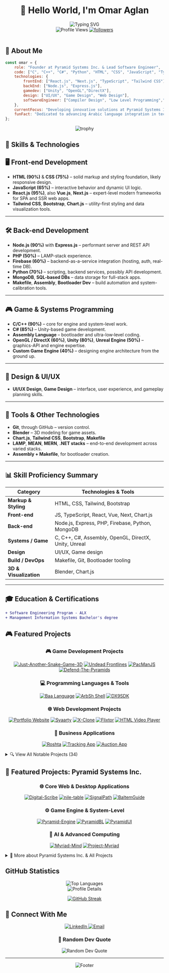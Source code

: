 # <div align="center">👋 Hello World, I'm Omar Aglan</div>

<div align="center">
  <img src="https://readme-typing-svg.demolab.com?font=Fira+Code&pause=1000&color=2C9AF7&center=true&vCenter=true&width=435&lines=Software+Engineer;Game+Developer;Creative+Problem+Solver;Always+Learning+New+Things" alt="Typing SVG" />
</div>

<div align="center">
  <img src="https://komarev.com/ghpvc/?username=omaraglan&label=Profile%20views&color=0e75b6&style=for-the-badge" alt="Profile Views" />
  <a href="https://github.com/OmarAglan?tab=followers">
    <img src="https://img.shields.io/github/followers/OmarAglan?label=Followers&style=for-the-badge" alt="followers" />
  </a>
</div>

<br>

## 💫 About Me

```javascript
const omar = {
    role: "Founder at Pyramid Systems Inc. & Lead Software Engineer",
    code: ["C", "C++", "C#", "Python", "HTML", "CSS", "JavaScript", "TypeScript", "Makefile", "Assembly"],
    technologies: {
        frontEnd: ["React.js", "Next.js", "TypeScript", "Tailwind CSS"],
        backEnd: ["Node.js", "Express.js"],
        gamedev: ["Unity", "OpenGL","DirectX"],
        design: ["UI/UX", "Game Design", "Web Design"],
        softwareEngineer: ["Compiler Design", "Low Level Programming",".Net"]
    },
    currentFocus: "Developing innovative solutions at Pyramid Systems Inc., including Digital-Scribe and Myriad-Mind.",
    funFact: "Dedicated to advancing Arabic language integration in technology."
};
```

<div align="center">
  <img src="https://github-profile-trophy.vercel.app/?username=omaraglan&theme=algolia&no-frame=true&no-bg=true&row=1" alt="trophy" />
</div>

## 🚀 Skills & Technologies

## 🖥️ Front-end Development

*   **HTML (90%)** & **CSS (75%)** – solid markup and styling foundation, likely responsive design.
*   **JavaScript (65%)** – interactive behavior and dynamic UI logic.
*   **React.js (95%)**, also **Vue.js**, **Next.js** – expert-level modern frameworks for SPA and SSR web apps.
*   **Tailwind CSS**, **Bootstrap**, **Chart.js** – utility-first styling and data visualization tools.

---

## 🛠️ Back-end Development

*   **Node.js (90%)** with **Express.js** – performant server and REST API development.
*   **PHP (50%)** – LAMP-stack experience.
*   **Firebase (60%)** – backend-as-a-service integration (hosting, auth, real-time DB).
*   **Python (70%)** – scripting, backend services, possibly API development.
*   **MongoDB**, **SQL-based DBs** – data storage for full-stack apps.
*   **Makefile**, **Assembly**, **Bootloader Dev** – build automation and system-calibration tools.

---

## 🎮 Game & Systems Programming

*   **C/C++ (90%)** – core for engine and system-level work.
*   **C# (85%)** – Unity-based game development.
*   **Assembly Language** – bootloader and ultra-low‑level coding.
*   **OpenGL / DirectX (60%)**, **Unity (80%)**, **Unreal Engine (50%)** – graphics-API and engine expertise.
*   **Custom Game Engine (40%)** – designing engine architecture from the ground up.

---

## 🎨 Design & UI/UX

*   **UI/UX Design**, **Game Design** – interface, user experience, and gameplay planning skills.

---

## 🔧 Tools & Other Technologies

*   **Git**, through GitHub – version control.
*   **Blender** – 3D modeling for game assets.
*   **Chart.js**, **Tailwind CSS**, **Bootstrap**, **Makefile**
*   **LAMP**, **MEAN**, **MERN**, **.NET stacks** – end-to-end development across varied stacks.
*   **Assembly + Makefile**, for bootloader creation.

---

## 📊 Skill Proficiency Summary

| Category               | Technologies & Tools                                 |
| ---------------------- | ---------------------------------------------------- |
| **Markup & Styling**   | HTML, CSS, Tailwind, Bootstrap                       |
| **Front-end**          | JS, TypeScript, React, Vue, Next, Chart.js           |
| **Back-end**           | Node.js, Express, PHP, Firebase, Python, MongoDB     |
| **Systems / Game**     | C, C++, C#, Assembly, OpenGL, DirectX, Unity, Unreal |
| **Design**             | UI/UX, Game design                                   |
| **Build / DevOps**     | Makefile, Git, Bootloader tooling                    |
| **3D & Visualization** | Blender, Chart.js                                    |

---

## 🎓 Education & Certifications

<div align="left">
  
  ```diff
  + Software Engineering Program - ALX
  + Management Information Systems Bachelor's degree
  ```
  
</div>

## 🎮 Featured Projects

<div align="center">
  <h3 align="center">🎮 Game Development Projects</h3>
  <p align="center">
    <a href="https://github.com/OmarAglan/Just-Another-Snake-Game-3D" target="_blank"><img src="https://img.shields.io/badge/3D%20Snake%20Game-C%23%20(6⭐)-green?style=for-the-badge&logo=unity" alt="Just-Another-Snake-Game-3D"/></a>
    <a href="https://github.com/OmarAglan/Undead-Frontlines" target="_blank"><img src="https://img.shields.io/badge/Undead%20Frontlines-Unity%20(C%23)-darkgreen?style=for-the-badge&logo=unity" alt="Undead Frontlines"/></a>
    <a href="https://github.com/OmarAglan/PacManJS" target="_blank"><img src="https://img.shields.io/badge/PacManJS-HTML%20%7C%20JS-yellow?style=for-the-badge&logo=javascript" alt="PacManJS"/></a>
    <a href="https://github.com/OmarAglan/Defend-The-Pyramids" target="_blank"><img src="https://img.shields.io/badge/Defend%20The%20Pyramids-Unity%20(C%23)-orange?style=for-the-badge&logo=unity" alt="Defend-The-Pyramids"/></a>
  </p>

  <h3 align="center">💻 Programming Languages & Tools</h3>
  <p align="center">
    <a href="https://github.com/OmarAglan/Baa" target="_blank"><img src="https://img.shields.io/badge/Baa%20Lang-Arabic%20(C%20Like)-lightgrey?style=for-the-badge" alt="Baa Language"/></a>
    <a href="https://github.com/OmarAglan/ArbSh" target="_blank"><img src="https://img.shields.io/badge/ArbSh%20Shell-C%23%20%7C%20.NET-blueviolet?style=for-the-badge" alt="ArbSh Shell"/></a>
    <a href="https://github.com/OmarAglan/DX9SDK" target="_blank"><img src="https://img.shields.io/badge/DirectX%209%20SDK-C-informational?style=for-the-badge" alt="DX9SDK"/></a>
  </p>

  <h3 align="center">🌐 Web Development Projects</h3>
  <p align="center">
    <a href="https://omaraglan.github.io/" target="_blank"><img src="https://img.shields.io/badge/Portfolio%20Site-TypeScript-success?style=for-the-badge&logo=githubpages" alt="Portfolio Website"/></a>
    <a href="https://github.com/OmarAglan/Syaarty" target="_blank"><img src="https://img.shields.io/badge/Syaarty-Car%20Site%20(TS)-purple?style=for-the-badge" alt="Syaarty"/></a>
    <a href="https://github.com/OmarAglan/X-Clone" target="_blank"><img src="https://img.shields.io/badge/X%20Clone-React%20%7C%20Next.js-black?style=for-the-badge&logo=x" alt="X-Clone"/></a>
    <a href="https://github.com/OmarAglan/Flixtor" target="_blank"><img src="https://img.shields.io/badge/Flixtor-Netflix%20Clone%20(Next.js)-red?style=for-the-badge&logo=netflix" alt="Flixtor"/></a>
    <a href="https://github.com/OmarAglan/html-v-player" target="_blank"><img src="https://img.shields.io/badge/HTML%20Video%20Player-JS-red?style=for-the-badge&logo=html5" alt="HTML Video Player"/></a>
  </p>

  <h3 align="center">🏥 Business Applications</h3>
  <p align="center">
    <a href="https://github.com/OmarAglan/Roshta" target="_blank"><img src="https://img.shields.io/badge/Roshta-Prescription%20System%20(C%23)-blue?style=for-the-badge" alt="Roshta"/></a>
    <a href="https://github.com/OmarAglan/Tracking-App" target="_blank"><img src="https://img.shields.io/badge/Tracking%20App-Vue%20%7C%20Express-brightgreen?style=for-the-badge&logo=vue.js" alt="Tracking App"/></a>
    <a href="https://github.com/OmarAglan/Auction" target="_blank"><img src="https
img.shields.io/badge/Auction%20App-.Net%20Core%20(C%23)-9cf?style=for-the-badge" alt="Auction App"/></a>
  </p>
</div>

<details>
<summary>🔍 View All Notable Projects (34)</summary>
<div style="padding-left: 20px;">

<h4>🎮 Game Development Projects (10):</h4>
<ul>
  <li><strong><a href="https://github.com/OmarAglan/Just-Another-Snake-Game-3D" target="_blank">Just-Another-Snake-Game-3D</a></strong> - 3D Snake Game For Android Or IOS (C#, 6⭐)</li>
  <li><strong><a href="https://github.com/OmarAglan/RaceXRoad" target="_blank">RaceXRoad</a></strong> - Race Game (1⭐)</li>
  <li><strong><a href="https://github.com/OmarAglan/Just-Another-Pong-Game" target="_blank">Just-Another-Pong-Game</a></strong> - C# Pong implementation</li>
  <li><strong><a href="https://github.com/OmarAglan/Pongy" target="_blank">Pongy</a></strong> - Unity Pong Game (ShaderLab, Private)</li>
  <li><strong><a href="https://github.com/OmarAglan/Undead-Frontlines" target="_blank">Undead-Frontlines</a></strong> - Unity World Scale Liberation From Zombie Infection! (C#)</li>
  <li><strong><a href="https://github.com/OmarAglan/PacManJS" target="_blank">PacManJS</a></strong> - A PacMan Clone Made In HTML and JavaScript</li>
  <li><strong><a href="https://github.com/OmarAglan/Defend-The-Pyramids" target="_blank">Defend-The-Pyramids</a></strong> - Unity game (C#)</li>
  <li><strong><a href="https://github.com/OmarAglan/DarkTale" target="_blank">DarkTale</a></strong> - Unity project (C#)</li>
  <li><strong><a href="https://github.com/OmarAglan/East-Wind" target="_blank">East-Wind</a></strong> - RTS Game WIP (C#, Private)</li>
  <li><strong><a href="https://github.com/OmarAglan/EcV" target="_blank">EcV</a></strong> - Unity game project (ShaderLab, Private)</li>
</ul>

<h4>💻 Programming Languages & Tools (5):</h4>
<ul>
  <li><strong><a href="https://github.com/OmarAglan/Baa" target="_blank">Baa</a></strong> - Arabic programming language similar to C (C, MIT License)</li>
  <li><strong><a href="https://github.com/OmarAglan/ArbSh" target="_blank">ArbSh</a></strong> - C#/.NET PowerShell-inspired shell with Arabic commands support (C#)</li>
  <li><strong><a href="https://github.com/OmarAglan/printf" target="_blank">printf</a></strong> - Custom Printf Implementation In C</li>
  <li><strong><a href="https://github.com/OmarAglan/Baa-VS-Extension" target="_blank">Baa-VS-Extension</a></strong> - VS Code extension for Baa language</li>
  <li><strong><a href="https://github.com/OmarAglan/DX9SDK" target="_blank">DX9SDK</a></strong> - DirectX SDK August 2009 (Last DXSDK 9) (C)</li>
</ul>

<h4>🌐 Web Development Projects (15):</h4>
<ul>
  <li><strong><a href="https://github.com/OmarAglan/OmarAglan.github.io" target="_blank">OmarAglan.github.io</a></strong> - Personal portfolio website (TypeScript, GitHub Pages) - <a href="https://omaraglan.github.io/" target="_blank">Live Site</a></li>
  <li><strong><a href="https://github.com/OmarAglan/html-v-player" target="_blank">html-v-player</a></strong> - Feature-rich, customizable HTML5 video player (JavaScript) - <a href="https://simple-video-player.onrender.com/" target="_blank">Live Demo</a></li>
  <li><strong><a href="https://github.com/OmarAglan/simple-crud-app" target="_blank">simple-crud-app</a></strong> - Backend Test App Using Node.js, Express.js and MongoDB</li>
  <li><strong><a href="https://github.com/OmarAglan/Syaarty" target="_blank">Syaarty</a></strong> - A Car Website (TypeScript) - <a href="https://syaarty.vercel.app" target="_blank">Live Site</a></li>
  <li><strong><a href="https://github.com/OmarAglan/Syaarty_API" target="_blank">Syaarty_API</a></strong> - API For Syaarty Website and Android app</li>
  <li><strong><a href="https://github.com/OmarAglan/SyaartyApp" target="_blank">SyaartyApp</a></strong> - Mobile app companion (JavaScript)</li>
  <li><strong><a href="https://github.com/OmarAglan/currency_snap" target="_blank">currency_snap</a></strong> - Currency Exchange Service - <a href="https://omaraglan.github.io/currency_snap/" target="_blank">Live Site</a></li>
  <li><strong><a href="https://github.com/OmarAglan/X-Clone" target="_blank">X-Clone</a></strong> - An X Clone Using React.js and Next.js and Tailwind CSS and mongodb</li>
  <li><strong><a href="https://github.com/OmarAglan/Flixtor" target="_blank">Flixtor</a></strong> - A Netflix Clone With Next.js (TypeScript)</li>
  <li><strong><a href="https://github.com/OmarAglan/Baheer" target="_blank">Baheer</a></strong> - A Web Search Engine (JavaScript, GitHub Pages)</li>
  <li><strong><a href="https://github.com/OmarAglan/Budget-App" target="_blank">Budget-App</a></strong> - Modern web-based application for personal finance tracking</li>
  <li><strong><a href="https://github.com/OmarAglan/portfolio-3d-Animation" target="_blank">portfolio-3d-Animation</a></strong> - A simple 3D Website (HTML)</li>
  <li><strong><a href="https://github.com/OmarAglan/Responsive-Card-Slider" target="_blank">Responsive-Card-Slider</a></strong> - HTML/CSS responsive card slider</li>
  <li><strong><a href="https://github.com/OmarAglan/SimpleArtGallery" target="_blank">SimpleArtGallery</a></strong> - Art gallery website (JavaScript)</li>
  <li><strong><a href="https://github.com/OmarAglan/E-Learning-Website-HTML-CSS-main" target="_blank">E-Learning-Website-HTML-CSS-main</a></strong> - E-learning platform (HTML, Private)</li>
</ul>

<h4>🏥 Business Applications (4):</h4>
<ul>
  <li><strong><a href="https://github.com/OmarAglan/Auction" target="_blank">Auction</a></strong> - .Net Core Auction App (C#)</li>
  <li><strong><a href="https://github.com/OmarAglan/Roshta" target="_blank">Roshta</a></strong> - Prescription management system for doctors, patients, and pharmacists (C#)</li>
  <li><strong><a href="https://github.com/OmarAglan/Tracking-App" target="_blank">Tracking-App</a></strong> - Vue.js/Express.js task tracking application</li>
  <li><strong><a href="https://github.com/OmarAglan/ToDoy" target="_blank">ToDoy</a></strong> - ALX Front-end Specializations Project (TypeScript, Private)</li>
</ul>
<p><em>For a complete list of all 51 repositories, please visit <a href="https://github.com/OmarAglan?tab=repositories" target="_blank">Omar Aglan's GitHub Profile</a>.</em></p>
</div>
</details>

## 🚀 Featured Projects: Pyramid Systems Inc.

<div align="center">
  <h3 align="center">🌐 Core Web & Desktop Applications</h3>
  <p align="center">
    <a href="https://github.com/Pyramid-Systems-Inc/Digital-Scribe" target="_blank"><img src="https://img.shields.io/badge/Digital_Scribe-Hieroglyph%20Composer%20(TS%2C%20React)-blue?style=for-the-badge&logo=react" alt="Digital-Scribe"/></a>
    <a href="https://github.com/Pyramid-Systems-Inc/nile-table" target="_blank"><img src="https://img.shields.io/badge/Nile_Table-Restaurant%20Booking%20(TS%2C%20Next.js)-green?style=for-the-badge&logo=next.js" alt="nile-table"/></a>
    <a href="https://github.com/Pyramid-Systems-Inc/SignalPath" target="_blank"><img src="https://img.shields.io/badge/SignalPath-Intercom%20Designer%20(Electron%2C%20TS)-purple?style=for-the-badge&logo=electron" alt="SignalPath"/></a>
    <a href="https://github.com/Pyramid-Systems-Inc/BaltemGuide" target="_blank"><img src="https://img.shields.io/badge/BaltemGuide-Guide%20System%20(TS)-lightgrey?style=for-the-badge" alt="BaltemGuide"/></a>
  </p>

  <h3 align="center">⚙️ Game Engine & System-Level</h3>
  <p align="center">
    <a href="https://github.com/Pyramid-Systems-Inc/Pyramid-Engine" target="_blank"><img src="https://img.shields.io/badge/Pyramid_Engine-Game%20Engine%20(C%2B%2B%2C%20OpenGL)-red?style=for-the-badge&logo=cplusplus" alt="Pyramid-Engine"/></a>
    <a href="https://github.com/Pyramid-Systems-Inc/PyramidBL" target="_blank"><img src="https://img.shields.io/badge/PyramidBL-Bootloader%20(Assembly%2C%20C)-darkgrey?style=for-the-badge" alt="PyramidBL"/></a>
     <a href="https://github.com/Pyramid-Systems-Inc/PyramidUI" target="_blank"><img src="https://img.shields.io/badge/PyramidUI-C%20UI%20Testing-orange?style=for-the-badge&logo=c" alt="PyramidUI"/></a>
  </p>

  <h3 align="center">🤖 AI & Advanced Computing</h3>
  <p align="center">
    <a href="https://github.com/Pyramid-Systems-Inc/Myriad-Mind" target="_blank"><img src="https://img.shields.io/badge/Myriad_Mind-Decentralized%20AI%20(Python)-teal?style=for-the-badge&logo=python" alt="Myriad-Mind"/></a>
    <a href="https://github.com/Pyramid-Systems-Inc/Project-Myriad" target="_blank"><img src="https://img.shields.io/badge/Project_Myriad-AI%20Companion-blueviolet?style=for-the-badge" alt="Project-Myriad"/></a>
  </p>
</div>

<details>
<summary>🏢 More about Pyramid Systems Inc. & All Projects</summary>
<div style="padding-left: 20px;">

<p><strong>Pyramid Systems Inc.</strong> (<a href="https://github.com/Pyramid-Systems-Inc" target="_blank">https://github.com/Pyramid-Systems-Inc</a>) is a technology startup focused on diverse software development projects. Primary Contributor: Omar Aglan (@OmarAglan).</p>

<h4>🔥 Notable Public Projects:</h4>
<ul>
  <li><strong><a href="https://github.com/Pyramid-Systems-Inc/Digital-Scribe" target="_blank">Digital-Scribe</a></strong> (TypeScript, React, Node.js): An interactive hieroglyph composer web application with real-time text-to-hieroglyph translation.</li>
  <li><strong><a href="https://github.com/Pyramid-Systems-Inc/Pyramid-Engine" target="_blank">Pyramid-Engine</a></strong> (C++, OpenGL): A modern, multi-platform game engine.</li>
  <li><strong><a href="https://github.com/Pyramid-Systems-Inc/nile-table" target="_blank">nile-table</a></strong> (TypeScript, Next.js, Supabase): "The Nile's Table" - An interactive restaurant & booking system.</li>
  <li><strong><a href="https://github.com/Pyramid-Systems-Inc/Myriad-Mind" target="_blank">Myriad-Mind</a></strong> (Python): A decentralized, emergent AI system featuring hyper-specialized agents.</li>
  <li><strong><a href="https://github.com/Pyramid-Systems-Inc/SignalPath" target="_blank">SignalPath</a></strong> (TypeScript, Electron, React): A professional intercom system designer and schematic editor.</li>
  <li><strong><a href="https://github.com/Pyramid-Systems-Inc/PyramidBL" target="_blank">PyramidBL</a></strong> (Makefile, Assembly, C): A multi-stage bootloader for OS Pyramid, supporting Legacy BIOS and UEFI.</li>
  <li><strong><a href="https://github.com/Pyramid-Systems-Inc/PyramidUI" target="_blank">PyramidUI</a></strong> (C): UI and testing space for C programming.</li>
  <li><strong><a href="https://github.com/Pyramid-Systems-Inc/BaltemGuide" target="_blank">BaltemGuide</a></strong> (TypeScript): A guide/documentation system.</li>
  <li><strong><a href="https://github.com/Pyramid-Systems-Inc/PyramidIns" target="_blank">PyramidIns</a></strong> (PowerShell): Installation/setup scripts.</li>
  <li><strong><a href="https://github.com/Pyramid-Systems-Inc/Project-Myriad" target="_blank">Project-Myriad</a></strong>: Companion project related to the Myriad-Mind AI architecture.</li>
  <li><em>Pyramid-Systems-Portfolio-Project-Ideas (Private): Internal planning and ideas repository.</em></li>
</ul>
<p>The organization demonstrates expertise across web development, game development, AI/ML, desktop applications, and system programming.</p>
</div>
</details>

##  GitHub Statistics

<div align="center">
  <img src="https://github-readme-stats.vercel.app/api/top-langs/?username=omaraglan&layout=compact&langs_count=8&theme=tokyonight&hide_border=true" alt="Top Languages" />
</div>

<div align="center">
  <img src="http://github-profile-summary-cards.vercel.app/api/cards/profile-details?username=omaraglan&theme=tokyonight" alt="Profile Details" />
</div>

<div align="center">
  
  [![GitHub Streak](https://github-readme-streak-stats-sand-seven.vercel.app?user=omaraglan)](https://git.io/streak-stats)
  
</div>

## 🤝 Connect With Me

<div align="center">
  <a href="https://linkedin.com/in/omar-aglan-5078b3235" target="_blank">
    <img src="https://img.shields.io/badge/LinkedIn-%230077B5.svg?style=for-the-badge&logo=linkedin&logoColor=white" alt="LinkedIn" />
  </a>
  <a href="mailto:Omar.aglan91@gmail.com">
    <img src="https://img.shields.io/badge/Gmail-D14836?style=for-the-badge&logo=gmail&logoColor=white" alt="Email" />
  </a>
  <!-- Add more social media badges here -->
</div>

<div align="center">
  <h3>💭 Random Dev Quote</h3>
  <img src="https://quotes-github-readme.vercel.app/api?type=horizontal&theme=tokyonight" alt="Random Dev Quote" />
</div>

---

<div align="center">
  <img src="https://capsule-render.vercel.app/api?type=waving&color=gradient&height=100&section=footer" alt="Footer" />
</div>
